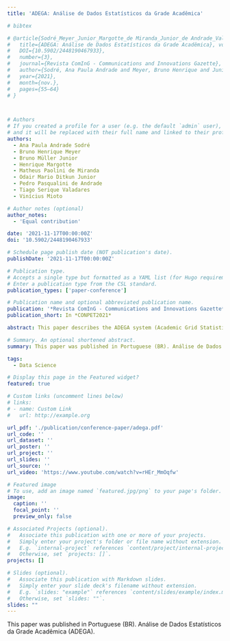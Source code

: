 ```yaml
---
title: 'ADEGA: Análise de Dados Estatísticos da Grade Acadêmica'

# bibtex

# @article{Sodré_Meyer_Junior_Margotte_de Miranda_Junior_de Andrade_Valadares_Mioto_2021, 
#   title={ADEGA: Análise de Dados Estatísticos da Grade Acadêmica}, volume={5}, url={https://periodicos.ufsm.br/coming/article/view/67933}, 
#   DOI={10.5902/2448190467933}, 
#   number={3}, 
#   journal={Revista ComInG - Communications and Innovations Gazette}, 
#   author={Sodré, Ana Paula Andrade and Meyer, Bruno Henrique and Junior, Bruno Müller and Margotte, Henrique and de Miranda, Matheus Paolini and Junior, Odair Mario Ditkun and de Andrade, Pedro Pasqualini and Valadares, Tiago Serique and Mioto, Vinicius}, 
#   year={2021}, 
#   month={nov.}, 
#   pages={55–64} 
# }



# Authors
# If you created a profile for a user (e.g. the default `admin` user), write the username (folder name) here
# and it will be replaced with their full name and linked to their profile.
authors:
  - Ana Paula Andrade Sodré
  - Bruno Henrique Meyer
  - Bruno Müller Junior
  - Henrique Margotte
  - Matheus Paolini de Miranda
  - Odair Mario Ditkun Junior
  - Pedro Pasqualini de Andrade
  - Tiago Serique Valadares
  - Vinícius Mioto

# Author notes (optional)
author_notes:
  - 'Equal contribution'

date: '2021-11-17T00:00:00Z'
doi: '10.5902/2448190467933'

# Schedule page publish date (NOT publication's date).
publishDate: '2021-11-17T00:00:00Z'

# Publication type.
# Accepts a single type but formatted as a YAML list (for Hugo requirements).
# Enter a publication type from the CSL standard.
publication_types: ['paper-conference']

# Publication name and optional abbreviated publication name.
publication: '*Revista ComInG - Communications and Innovations Gazette*'
publication_short: In *CONPET2021*

abstract: This paper describes the ADEGA system (Academic Grid Statistical Data Analysis). The academics management systems, applications used by educational institutions to monitor students academically, usually don’t provide greater functionality than a repository of student grades and attendance. Therefore, ADEGA aims to assist in the management of higher education institution’s course coordination, it uses the history of grades and attendance to provide data and graphics with relevant information that don’t usually are included in other systems, like a risk of academic retirement’s list, a comparative chart of failures by subjects, among others.

# Summary. An optional shortened abstract.
summary: This paper was published in Portuguese (BR). Análise de Dados Estatísticos da Grade Acadêmica (ADEGA).

tags:
  - Data Science

# Display this page in the Featured widget?
featured: true

# Custom links (uncomment lines below)
# links:
# - name: Custom Link
#   url: http://example.org

url_pdf: './publication/conference-paper/adega.pdf'
url_code: ''
url_dataset: ''
url_poster: ''
url_project: ''
url_slides: ''
url_source: ''
url_video: 'https://www.youtube.com/watch?v=rHEr_MmOqfw'

# Featured image
# To use, add an image named `featured.jpg/png` to your page's folder.
image:
  caption: ''
  focal_point: ''
  preview_only: false

# Associated Projects (optional).
#   Associate this publication with one or more of your projects.
#   Simply enter your project's folder or file name without extension.
#   E.g. `internal-project` references `content/project/internal-project/index.md`.
#   Otherwise, set `projects: []`.
projects: []

# Slides (optional).
#   Associate this publication with Markdown slides.
#   Simply enter your slide deck's filename without extension.
#   E.g. `slides: "example"` references `content/slides/example/index.md`.
#   Otherwise, set `slides: ""`.
slides: ""
---
```


This paper was published in Portuguese (BR). Análise de Dados Estatísticos da Grade Acadêmica (ADEGA).